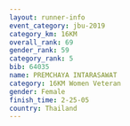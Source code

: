 ```yaml
---
layout: runner-info 
event_category: jbu-2019 
category_km: 16KM  
overall_rank: 69
gender_rank: 59
category_rank: 5
bib: 64035
name: PREMCHAYA INTARASAWAT
category: 16KM Women Veteran
gender: Female
finish_time: 2-25-05
country: Thailand
---
```

